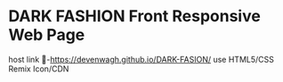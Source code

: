 # DARK FASHION Front Responsive Web Page
host link 🔗-https://devenwagh.github.io/DARK-FASION/
use HTML5/CSS Remix Icon/CDN
